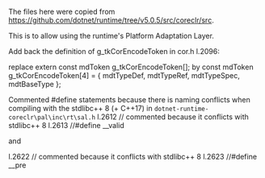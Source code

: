 The files here were copied from https://github.com/dotnet/runtime/tree/v5.0.5/src/coreclr/src.

This is to allow using the runtime's Platform Adaptation Layer.

Add back the definition of g_tkCorEncodeToken in cor.h l.2096:

replace
extern const mdToken g_tkCorEncodeToken[];
by
const mdToken g_tkCorEncodeToken[4] = { mdtTypeDef, mdtTypeRef, mdtTypeSpec, mdtBaseType };

Commented #define statements because there is naming conflicts when compiling with the stdlibc++ 8 (+ C++17)
in `dotnet-runtime-coreclr\pal\inc\rt\sal.h`
l.2612    // commented because it conflicts with stdlibc++ 8
l.2613    //#define __valid

and

l.2622    // commented because it conflicts with stdlibc++ 8
l.2623    //#define __pre
